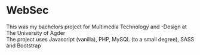 # WebSec
This was my bachelors project for Multimedia Technology and -Design at The University of Agder  
The project uses Javascript (vanilla), PHP, MySQL (to a small degree), SASS and Bootstrap  

